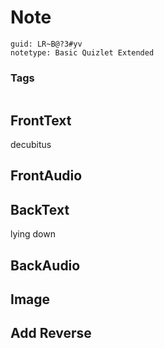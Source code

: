 # Note
```
guid: LR~B@?3#yv
notetype: Basic Quizlet Extended
```

### Tags
```
```

## FrontText
decubitus

## FrontAudio


## BackText
lying down

## BackAudio


## Image


## Add Reverse

